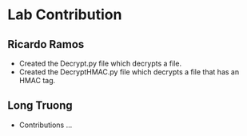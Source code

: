 # Lab Contribution
## Ricardo Ramos
* Created the Decrypt.py file which decrypts a file.
* Created the DecryptHMAC.py file which decrypts a file that has an HMAC tag.
## Long Truong 
* Contributions ...
